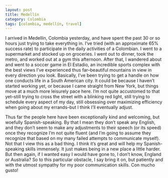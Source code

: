 ```yaml
---
layout: post
title: Medellín
category: Colombia
tags: [colombia, medellín, travel]
---
```


I arrived in Medellín, Colombia yesterday, and have spent the past 30 or so hours just trying to take everything in. I’ve tried (with an approximate 65% success rate) to participate in the daily activities of a Colombian. I went to a supermarket and stocked up on groceries. I went out to dinner, took the metro, and worked out at a gym this afternoon. After that, I wandered about and went to a soccer game in El Estadio, an incredible sports complex with the best views I’ve experienced thus far–beautiful mountains in view in every direction you look. Basically, I’ve been trying to get a handle on how one conducts life in a South American city. It could be because I haven’t started working yet, or because I came straight from New York, but things move at a much more leisurely pace here. I’m not quite accustomed to that yet–still trying to cross the street with a blinking red light, still trying to schedule every aspect of my day, still obsessing over maximizing efficiency when going about my errands–but I think I’ll eventually adjust.

Thus far the people here have been exceptionally kind and welcoming, but woefully Spanish-speaking. By that I mean they don’t speak any English, and they don’t seem to make any adjustments to their speech (or its speed) once they recognize I’m not quite fluent (and I’m going to assume they recognize that based on my many failed attempts to communicate myself). Not that I view this as a bad thing. I think it’s great and will help my Spanish-speaking skills immensely. It just makes being in a new place a little harder. But then again, if I wanted easy I would have gone to, I don’t know, England or Australia? So to this particular obstacle, I say bring it on, but patiently and with the utmost sympathy for my poor communication skills. Con mucho gusto!